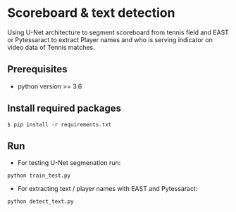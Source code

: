 # Scoreboard & text detection
Using U-Net architecture to segment scoreboard from tennis field and EAST or Pytessaract to extract Player names and who is serving indicator on video data of Tennis matches.

## Prerequisites

- python version >= 3.6

## Install required packages
```
$ pip install -r requirements.txt
```

## Run
- For testing U-Net segmenation run:
```
python train_test.py
```
- For extracting text / player names with EAST and Pytessaract:
```
python detect_text.py
```
